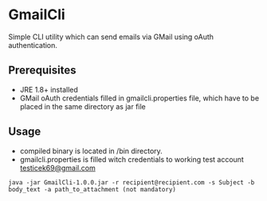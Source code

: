 # GmailCli
Simple CLI utility which can send emails via GMail using oAuth authentication.

## Prerequisites
- JRE 1.8+ installed
- GMail oAuth credentials filled in gmailcli.properties file, which have to be placed in the same directory as jar file

## Usage
- compiled binary is located in /bin directory. 
- gmailcli.properties is filled witch credentials to working test account testicek69@gmail.com
```
java -jar GmailCli-1.0.0.jar -r recipient@recipient.com -s Subject -b body_text -a path_to_attachment (not mandatory)
```
